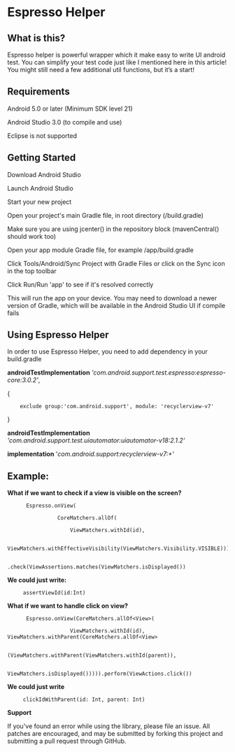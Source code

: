 # Espresso Helper

## What is this?

Espresso helper is powerful wrapper which it make easy to write UI android test. You can simplify your test code just like I mentioned here in this article! You might still need a few additional util functions, but it’s a start!

    
## Requirements

Android 5.0 or later (Minimum SDK level 21)

Android Studio 3.0 (to compile and use)

Eclipse is not supported



## Getting Started
Download Android Studio

Launch Android Studio

Start your new project

Open your project's main Gradle file, in root directory (/build.gradle)

Make sure you are using jcenter() in the repository block (mavenCentral() should work too)

Open your app module Gradle file, for example /app/build.gradle

Click Tools/Android/Sync Project with Gradle Files or click on the Sync icon in the top toolbar

Click Run/Run 'app' to see if it's resolved correctly

This will run the app on your device. You may need to download a newer version of Gradle, which will be available in the Android Studio UI if compile fails


## Using Espresso Helper

In order to use Espresso Helper, you need to add dependency in your build.gradle

**androidTestImplementation** *'com.android.support.test.espresso:espresso-core:3.0.2'*,

{

        exclude group:'com.android.support', module: 'recyclerview-v7'
}

**androidTestImplementation** *'com.android.support.test.uiautomator:uiautomator-v18:2.1.2'*

**implementation** '*com.android.support:recyclerview-v7:+'*


## Example:
**What if we want to check if a view is visible on the screen?**

          Espresso.onView(

                    CoreMatchers.allOf(

                        ViewMatchers.withId(id),

                        ViewMatchers.withEffectiveVisibility(ViewMatchers.Visibility.VISIBLE)))

                        .check(ViewAssertions.matches(ViewMatchers.isDisplayed())

**We could just write:**

         assertViewId(id:Int)

**What if we want to handle click on view?**

          Espresso.onView(CoreMatchers.allOf<View>(

                        ViewMatchers.withId(id), ViewMatchers.withParent(CoreMatchers.allOf<View>

                                (ViewMatchers.withParent(ViewMatchers.withId(parent)), 

                                ViewMatchers.isDisplayed())))).perform(ViewActions.click())

        
**We could just write**      
  
         clickIdWithParent(id: Int, parent: Int)




**Support**

If you've found an error while using the library, please file an issue. All patches are encouraged, and may be submitted by forking this project and submitting a pull request through GitHub.
